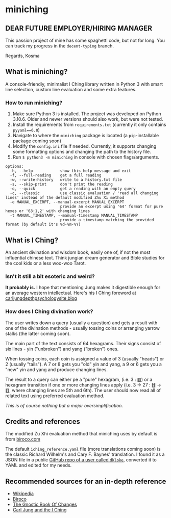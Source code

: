 # miniching

## DEAR FUTURE EMPLOYER/HIRING MANAGER

This passion project of mine has some spaghetti code, but not for long.
You can track my progress in the `decent-typing` branch.


Regards, 
Kosma

## What is miniching?

A console-friendly, minimalist I Ching library written in Python 3 with smart
line selection, custom line evaluation and some extra features.

### How to run miniching?

1. Make sure Python 3 is installed. The project was developed on Python 3.10.6.
   Older and newer versions should also work, but were not tested.
2. Install the requirements from `requirements.txt`
   (currently it only contains `pyyaml==6.0`)
3. Navigate to where the `miniching` package is located
   (a `pip`-installable package coming soon)
4. Modify the `config.ini` file if needed. Currently, it supports changing some
   formatting options and changing the path to the history file.
5. Run `$ python3 -m miniching` in console with chosen flags/arguments.

```
options:
  -h, --help            show this help message and exit
  -f, --full-reading    get a full reading
  -w, --write-history   write to a history.txt file
  -s, --skip-print      don't print the reading
  -q, --quick           get a reading with an empty query
  -c, --classic         use classic evaluation / 'read all changing lines' instead of the default modified Zhu Xi method
  -e MANUAL_EXCERPT, --manual-excerpt MANUAL_EXCERPT
                        provide an excerpt using '64' format for pure hexes or '63:1,2' with changing lines
  -t MANUAL_TIMESTAMP, --manual-timestamp MANUAL_TIMESTAMP
                        provide a timestamp matching the provided format (by default it's %d-%m-%Y)
```

## What is I Ching?

An ancient divination and wisdom book, easily one of, if not the most
influential chinese text. Think jungian dream generator and Bible
studies for the cool kids or a less woo-woo Tarot.

### Isn't it still a bit esoteric and weird?

**It probably is.** I hope that mentioning Jung makes it digestible enough for
an average western intellectual. Here's his I Ching foreword at
[carljungdepthpsychologysite.blog](https://carljungdepthpsychologysite.blog/2020/02/03/foreword-to-the-i-ching-by-carl-gustav-jung/)

### How does I Ching divination work?

The user writes down a query (usually a question) and gets a result with one
of the divination methods - usually tossing coins or arranging yarrow stalks
(the latter coming soon).

The main part of the text consists of 64 hexagrams.
Their signs consist of six lines - yin ("unbroken") and yang ("broken") ones.

When tossing coins, each coin is assigned a value of 3 (usually "heads") or
2 (usually "tails"). A 7 or 8 gets you "old" yin and yang, a 9 or 6 gets you
a "new" yin and yang and produce changing lines.

The result to a query can either pe a "pure" hexagram, (i.e. 3 : ䷂) or a
hexagram transition if one or more changing lines apply
(i.e. 3 -> 27 : ䷂ -> ䷚, where changing lines are 5th and 6th).
The user should now read all of related text using preferred evaluation method.

*This is of course nothing but a major oversimplification.*

## Credits and references

The modified Zu Xhi evaluation method that miniching uses by default is from
[biroco.com](https://www.biroco.com/yijing/basics.htm)

The default `iching_reference.yaml` file (more translations coming soon)
is the classic Richard Wilhelm's and Cary F. Baynes' translation.
I found it as a JSON file in a public
[GitHub repo of a user called `dkloke`](https://github.com/dkloke/I-Ching-ref/blob/master/iChing.json),
converted it to YAML and edited for my needs.

## Recommended sources for an in-depth reference
* [Wikipedia](https://en.wikipedia.org/wiki/I_Ching)
* [Biroco](https://www.biroco.com/yijing/index.htm)
* [The Gnostic Book Of Changes](https://www.jamesdekorne.com/GBCh/GBCh.htm)
* [Carl Jung and the I Ching](https://carl-jung.net/iching.html)

